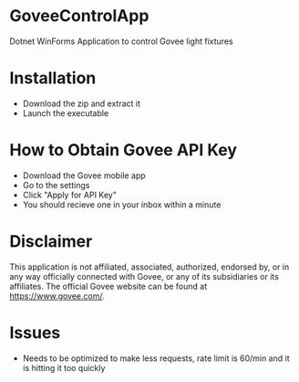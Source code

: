 # GoveeControlApp
Dotnet WinForms Application to control Govee light fixtures

# Installation
* Download the zip and extract it
* Launch the executable

# How to Obtain Govee API Key 
* Download the Govee mobile app
* Go to the settings
* Click "Apply for API Key"
* You should recieve one in your inbox within a minute

# Disclaimer
This application is not affiliated, associated, authorized, endorsed by, or in any way officially connected with Govee, 
or any of its subsidiaries or its affiliates. The official Govee website can be found at https://www.govee.com/.

# Issues
* Needs to be optimized to make less requests, rate limit is 60/min and it is hitting it too quickly
